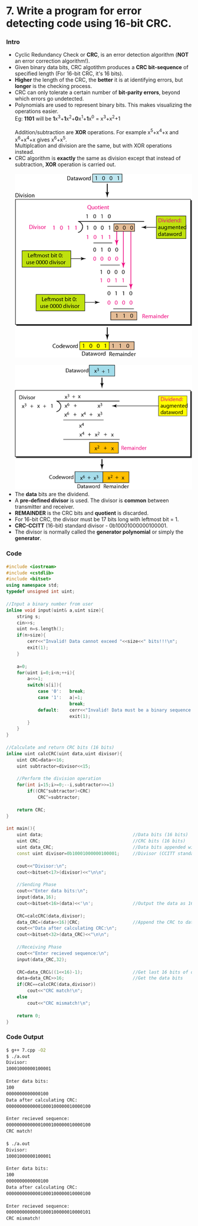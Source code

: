 # 7. Write a program for error detecting code using 16-bit CRC.

### Intro

* Cyclic Redundancy Check or **CRC**, is an error detection algorithm (**NOT** an error correction algorithm!).
* Given binary data bits, CRC algotithm produces a **CRC bit-sequence** of specified length (For 16-bit CRC, it's 16 bits).
* **Higher** the length of the CRC, the **better** it is at identifying errors, but **longer** is the checking process.
* CRC can only tolerate a certain number of **bit-parity errors**, beyond which errors go undetected.
* Polynomials are used to represent binary bits. This makes visualizing the operations easier.<br>
	Eg:	**1101** will be **1**x<sup>3</sup>+**1**x<sup>2</sup>+**0**x<sup>1</sup>+**1**x<sup>0</sup> = x<sup>3</sup>+x<sup>2</sup>+1<br><br>
	Addition/subtraction are **XOR** operations. For example x<sup>5</sup>+x<sup>4</sup>+x and x<sup>6</sup>+x<sup>4</sup>+x gives x<sup>6</sup>+x<sup>5</sup>.<br>
	Multiplcation and division are the same, but with XOR operations instead.
* CRC algorithm is **exactly** the same as division except that instead of subtraction, **XOR** operation is carried out.
	<br><br><img src="../Images/7-1.png?raw=true" width="480px">
	<br><br><img src="../Images/7-2.png?raw=true" width="480px">
* The **data** bits are the dividend.
* A **pre-defined divisor** is used. The divisor is **common** between transmitter and receiver.
* **REMAINDER** is the CRC bits and **quotient** is discarded.
* For 16-bit CRC, the divisor must be 17 bits long with leftmost bit = 1.
* **CRC-CCITT** (16-bit) standard divisor - 0b10001000000100001.
* The divisor is normally called the **generator polynomial** or simply the **generator**.

### Code

```c++
#include <iostream>
#include <cstdlib>
#include <bitset>
using namespace std;
typedef unsigned int uint;

//Input a binary number from user
inline void input(uint& a,uint size){
    string s;
    cin>>s;
    uint n=s.length();
    if(n>size){
        cerr<<"Invalid! Data cannot exceed "<<size<<" bits!!!\n";
        exit(1);
    }

    a=0;
    for(uint i=0;i<n;++i){
        a<<=1;
        switch(s[i]){
            case '0':   break;
            case '1':   a|=1;
                        break;
            default:    cerr<<"Invalid! Data must be a binary sequence!!!\n";
                        exit(1);
        }
    }
}

//Calculate and return CRC bits (16 bits)
inline uint calcCRC(uint data,uint divisor){
    uint CRC=data<<16;
    uint subtractor=divisor<<15;

    //Perform the division operation
    for(int i=15;i>=0;--i,subtractor>>=1)
        if((CRC^subtractor)<CRC)
            CRC^=subtractor;

    return CRC;
}

int main(){
    uint data;                                  //Data bits (16 bits)
    uint CRC;                                   //CRC bits (16 bits)
    uint data_CRC;                              //Data bits appended with CRC bits (16+16 bits)
    const uint divisor=0b10001000000100001;     //Divisor (CCITT standard x^16 + x^12 + x^5 + x^0)

    cout<<"Divisor:\n";
    cout<<bitset<17>(divisor)<<"\n\n";

    //Sending Phase
    cout<<"Enter data bits:\n";
    input(data,16);
    cout<<bitset<16>(data)<<'\n';               //Output the data as 16 bits

    CRC=calcCRC(data,divisor);
    data_CRC=(data<<16)|CRC;                    //Append the CRC to data
    cout<<"Data after calculating CRC:\n";
    cout<<bitset<32>(data_CRC)<<"\n\n";

    //Receiving Phase
    cout<<"Enter recieved sequence:\n";
    input(data_CRC,32);

    CRC=data_CRC&((1<<16)-1);                   //Get last 16 bits of data_CRC
    data=data_CRC>>16;                          //Get the data bits
    if(CRC==calcCRC(data,divisor))
        cout<<"CRC match!\n";
    else
        cout<<"CRC mismatch!\n";

    return 0;
}
```

### Code Output

```bash
$ g++ 7.cpp -O2
$ ./a.out
Divisor:
10001000000100001

Enter data bits:
100
0000000000000100
Data after calculating CRC:
00000000000001000100000010000100

Enter recieved sequence:
00000000000001000100000010000100
CRC match!

$ ./a.out
Divisor:
10001000000100001

Enter data bits:
100
0000000000000100
Data after calculating CRC:
00000000000001000100000010000100

Enter recieved sequence:
00000000000001000100000010000101
CRC mismatch!
```
